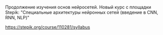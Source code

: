 Продолжение изучения основ нейросетей.
Новый курс с площадки Stepik:
"Специальные архитектуры нейронных сетей (введение в CNN, RNN, NLP)"

https://stepik.org/course/110281/syllabus